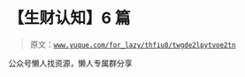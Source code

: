 # 【生财认知】6 篇

> 原文：[`www.yuque.com/for_lazy/thfiu8/twgde2lpytvoe2tn`](https://www.yuque.com/for_lazy/thfiu8/twgde2lpytvoe2tn)



公众号懒人找资源，懒人专属群分享